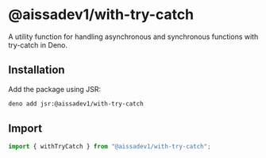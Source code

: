 # @aissadev1/with-try-catch

A utility function for handling asynchronous and synchronous functions with try-catch in Deno.

## Installation

Add the package using JSR:

```bash
deno add jsr:@aissadev1/with-try-catch
```

## Import

```ts
import { withTryCatch } from "@aissadev1/with-try-catch";
```
